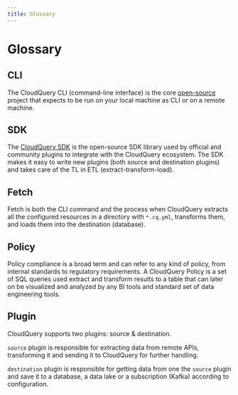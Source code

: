 ```yaml
---
title: Glossary
---
```


# Glossary

## CLI

The CloudQuery CLI (command-line interface) is the core [open-source](https://github.com/cloudquery/cloudquery) project that expects to be run on your local machine as CLI or on a remote machine.

## SDK

The [CloudQuery SDK](https://github.com/cloudquery/cq-provider-sdk) is the open-source SDK library used by official and community plugins to integrate with the CloudQuery ecosystem.
The SDK makes it easy to write new plugins (both source and destination plugins) and takes care of the TL in ETL (extract-transform-load).

## Fetch

Fetch is both the CLI command and the process when CloudQuery extracts all the configured resources in a directory
with `*.cq.yml`, transforms them, and loads them into the destination (database).

## Policy

Policy compliance is a broad term and can refer to any kind of policy, from internal standards to regulatory requirements.
A CloudQuery Policy is a set of SQL queries used extract and transform results to a table that can later on be visualized and analyzed
by any BI tools and standard set of data engineering tools.

## Plugin

CloudQuery supports two plugins: source & destination.

`source` plugin is responsible for extracting data from remote APIs, transforming it and sending it to CloudQuery for further handling.

`destination` plugin is responsible for getting data from one the `source` plugin and save it to a database, a data lake or a subscription (Kafka) according to configuration.
